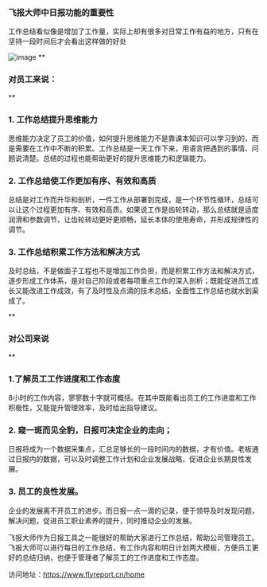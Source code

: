 
### 飞报大师中日报功能的重要性

工作总结看似像是增加了工作量，实际上却有很多对日常工作有益的地方，只有在坚持一段时间后才会看出这样做的好处

![image](https://user-images.githubusercontent.com/111840061/186076438-e304e416-f4e3-4809-925d-6d39e6f0dd0b.png)
 **

### 对员工来说：
** 
 
### **1. 工作总结提升思维能力**
 
思维能力决定了员工的价值，如何提升思维能力不是靠课本知识可以学习到的，而是需要在工作中不断的积累。工作总结是一天工作下来，用语言把遇到的事情、问题说清楚。总结的过程也能帮助更好的提升思维能力和逻辑能力。
###  **2. 工作总结使工作更加有序、有效和高质** 

总结是对工作而升华和剖析，一件工作从部署到完成，是一个环节性循环，总结可以让这个过程更加有序、有效和高质。如果说工作是齿轮转动，那么总结就是适度润滑和参数调节，让齿轮转动更好更顺畅，延长本体的使用寿命，并形成规律性的调节。
###  **3. 工作总结积累工作方法和解决方式**  

及时总结，不是做面子工程也不是增加工作负担，而是积累工作方法和解决方式，逐步形成工作体系，是对自己阶段或者每项重点工作的深入剖析；既能促进员工成长又能改进工作成效，有了及时性及点滴的技术总结，全面性工作总结也就水到渠成了。

 **

### 对公司来说
** 

### 1.了解员工工作进度和工作态度

8小时的工作内容，寥寥数十字就可概括。在其中既能看出员工的工作进度和工作积极性，又能提升管理效率，及时给出指导建议。


### 2. 窥一斑而见全豹，日报可决定企业的走向；

日报将成为一个数据采集点，汇总足够长的一段时间内的数据，才有价值。老板通过日报内的数据，可以及时调整工作计划和企业发展战略，促进企业长期良性发展。

### 3. 员工的良性发展。

企业的发展离不开员工的进步。而日报一点一滴的记录，便于领导及时发现问题，解决问题，促进员工职业素养的提升，同时推动企业的发展。


飞报大师作为日报工具之一能很好的帮助大家进行工作总结，帮助公司管理员工。飞报大师可以进行每日的工作总结，有工作内容和明日计划两大模板，方便员工更好的总结归纳，也便于管理者了解员工的工作进度和工作态度。

访问地址：https://www.flyreport.cn/home

